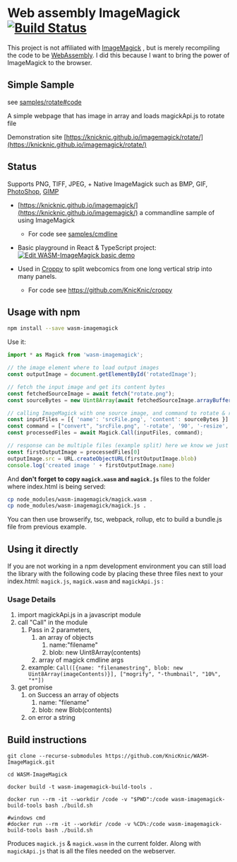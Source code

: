 # Web assembly ImageMagick [![Build Status](https://dev.azure.com/oneeyedelf1/wasm-imagemagick/_apis/build/status/KnicKnic.WASM-ImageMagick)](https://dev.azure.com/oneeyedelf1/wasm-imagemagick/_build/latest?definitionId=1)
This project is not affiliated with [ImageMagick](https://www.imagemagick.org) , but is merely recompiling the code to be [WebAssembly](https://webassembly.org/). I did this because I want to bring the power of ImageMagick to the browser.

## Simple Sample
see [samples/rotate#code](samples/rotate#code)

A simple webpage that has image in array and loads magickApi.js to rotate file

Demonstration site [https://knicknic.github.io/imagemagick/rotate/](https://knicknic.github.io/imagemagick/rotate/)

## Status
Supports PNG, TIFF, JPEG, + Native ImageMagick such as BMP, GIF, [PhotoShop](https://www.adobe.com/products/photoshop.html), [GIMP](https://www.gimp.org/)

 * [https://knicknic.github.io/imagemagick/](https://knicknic.github.io/imagemagick/) a commandline sample of using ImageMagick
    * For code see [samples/cmdline](samples/cmdline)

 * Basic playground in React & TypeScript project: [![Edit WASM-ImageMagick basic demo](https://codesandbox.io/static/img/play-codesandbox.svg)](https://codesandbox.io/s/lp7lxz6l59)

 * Used in [Croppy](https://knicknic.github.io/croppy/) to split webcomics from one long vertical strip into many panels.
    * For code see https://github.com/KnicKnic/croppy

## Usage with npm

```sh
npm install --save wasm-imagemagick
```

Use it:

```js
import * as Magick from 'wasm-imagemagick';

// the image element where to load output images
const outputImage = document.getElementById('rotatedImage');

// fetch the input image and get its content bytes
const fetchedSourceImage = await fetch("rotate.png");
const sourceBytes = new Uint8Array(await fetchedSourceImage.arrayBuffer());

// calling ImageMagick with one source image, and command to rotate & resize image
const inputFiles = [{ 'name': 'srcFile.png', 'content': sourceBytes }]
const command = ["convert", "srcFile.png", '-rotate', '90', '-resize', '200%', 'out.png']
const processedFiles = await Magick.Call(inputFiles, command);

// response can be multiple files (example split) here we know we just have one
const firstOutputImage = processedFiles[0]
outputImage.src = URL.createObjectURL(firstOutputImage.blob)
console.log('created image ' + firstOutputImage.name)

```

And **don't forget to copy `magick.wasm` and `magick.js`** files to the folder where index.html is being served:

```sh
cp node_modules/wasm-imagemagick/magick.wasm .
cp node_modules/wasm-imagemagick/magick.js .
```

You can then use browserify, tsc, webpack, rollup, etc to build a bundle.js file from previous example.


## Using it directly

If you are not working in a npm development environment you can still load the library with the following code by placing these three files next to your index.html: `magick.js`, `magick.wasm` and `magickApi.js` : 


### Usage Details

1. import magickApi.js in a javascript module
1. call "Call" in the module
    1. Pass in 2 parameters, 
        1. an array of objects 
            1. name:"filename" 
            1. blob: new Uint8Array(contents)
        1. array of magick cmdline args
    1. example: `Call([{name: "filenamestring", blob: new Uint8Array(imageContents)}], ["mogrify", "-thumbnail", "10%", "*"])`
1. get promise 
    1. on Success an array of objects
        1. name: "filename" 
        1. blob: new Blob(contents)
    1. on error a string


## Build instructions

```
git clone --recurse-submodules https://github.com/KnicKnic/WASM-ImageMagick.git

cd WASM-ImageMagick

docker build -t wasm-imagemagick-build-tools .

docker run --rm -it --workdir /code -v "$PWD":/code wasm-imagemagick-build-tools bash ./build.sh

#windows cmd
#docker run --rm -it --workdir /code -v %CD%:/code wasm-imagemagick-build-tools bash ./build.sh

```

Produces `magick.js` & `magick.wasm` in the current folder. Along with `magickApi.js` that is all the files needed on the webserver.
